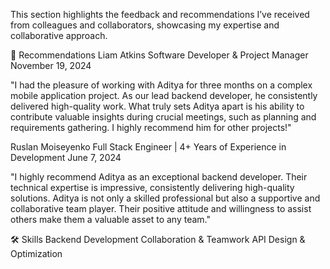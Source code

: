 This section highlights the feedback and recommendations I’ve received from colleagues and collaborators, showcasing my expertise and collaborative approach.

🌟 Recommendations
Liam Atkins
Software Developer & Project Manager
November 19, 2024

"I had the pleasure of working with Aditya for three months on a complex mobile application project. As our lead backend developer, he consistently delivered high-quality work. What truly sets Aditya apart is his ability to contribute valuable insights during crucial meetings, such as planning and requirements gathering. I highly recommend him for other projects!"

Ruslan Moiseyenko
Full Stack Engineer | 4+ Years of Experience in Development
June 7, 2024

"I highly recommend Aditya as an exceptional backend developer. Their technical expertise is impressive, consistently delivering high-quality solutions. Aditya is not only a skilled professional but also a supportive and collaborative team player. Their positive attitude and willingness to assist others make them a valuable asset to any team."

🛠 Skills
Backend Development
Collaboration & Teamwork
API Design & Optimization